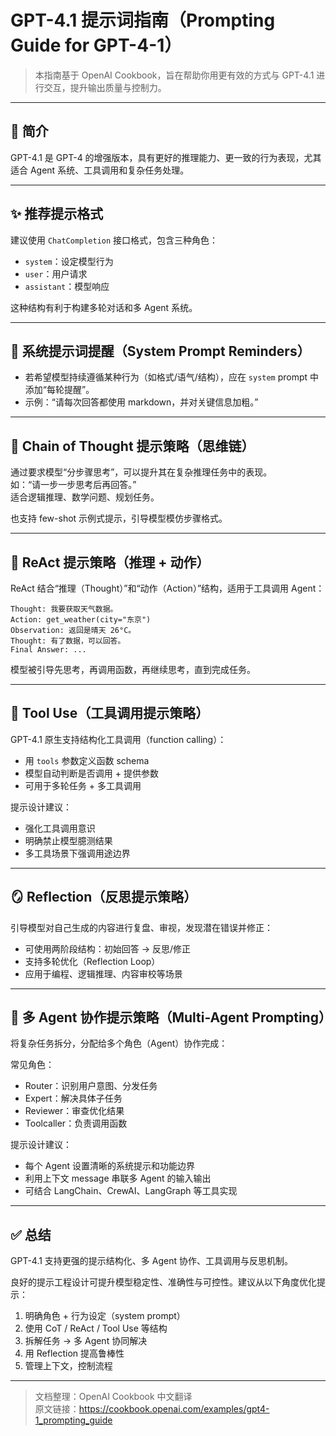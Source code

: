 
# GPT-4.1 提示词指南（Prompting Guide for GPT-4-1）

> 本指南基于 OpenAI Cookbook，旨在帮助你用更有效的方式与 GPT-4.1 进行交互，提升输出质量与控制力。

---

## 🤖 简介

GPT-4.1 是 GPT-4 的增强版本，具有更好的推理能力、更一致的行为表现，尤其适合 Agent 系统、工具调用和复杂任务处理。

---

## ✨ 推荐提示格式

建议使用 `ChatCompletion` 接口格式，包含三种角色：

- `system`：设定模型行为
- `user`：用户请求
- `assistant`：模型响应

这种结构有利于构建多轮对话和多 Agent 系统。

---

## 🧾 系统提示词提醒（System Prompt Reminders）

- 若希望模型持续遵循某种行为（如格式/语气/结构），应在 `system` prompt 中添加“每轮提醒”。
- 示例：“请每次回答都使用 markdown，并对关键信息加粗。”

---

## 🔗 Chain of Thought 提示策略（思维链）

通过要求模型“分步骤思考”，可以提升其在复杂推理任务中的表现。  
如：“请一步一步思考后再回答。”  
适合逻辑推理、数学问题、规划任务。

也支持 few-shot 示例式提示，引导模型模仿步骤格式。

---

## 🔁 ReAct 提示策略（推理 + 动作）

ReAct 结合“推理（Thought）”和“动作（Action）”结构，适用于工具调用 Agent：

```
Thought: 我要获取天气数据。
Action: get_weather(city="东京")
Observation: 返回是晴天 26°C。
Thought: 有了数据，可以回答。
Final Answer: ...
```

模型被引导先思考，再调用函数，再继续思考，直到完成任务。

---

## 🧰 Tool Use（工具调用提示策略）

GPT-4.1 原生支持结构化工具调用（function calling）：

- 用 `tools` 参数定义函数 schema
- 模型自动判断是否调用 + 提供参数
- 可用于多轮任务 + 多工具调用

提示设计建议：
- 强化工具调用意识
- 明确禁止模型臆测结果
- 多工具场景下强调用途边界

---

## 🪞 Reflection（反思提示策略）

引导模型对自己生成的内容进行复盘、审视，发现潜在错误并修正：

- 可使用两阶段结构：初始回答 → 反思/修正
- 支持多轮优化（Reflection Loop）
- 应用于编程、逻辑推理、内容审校等场景

---

## 👥 多 Agent 协作提示策略（Multi-Agent Prompting）

将复杂任务拆分，分配给多个角色（Agent）协作完成：

常见角色：
- Router：识别用户意图、分发任务
- Expert：解决具体子任务
- Reviewer：审查优化结果
- Toolcaller：负责调用函数

提示设计建议：
- 每个 Agent 设置清晰的系统提示和功能边界
- 利用上下文 message 串联多 Agent 的输入输出
- 可结合 LangChain、CrewAI、LangGraph 等工具实现

---

## ✅ 总结

GPT-4.1 支持更强的提示结构化、多 Agent 协作、工具调用与反思机制。

良好的提示工程设计可提升模型稳定性、准确性与可控性。建议从以下角度优化提示：

1. 明确角色 + 行为设定（system prompt）
2. 使用 CoT / ReAct / Tool Use 等结构
3. 拆解任务 → 多 Agent 协同解决
4. 用 Reflection 提高鲁棒性
5. 管理上下文，控制流程

---

> 文档整理：OpenAI Cookbook 中文翻译  
> 原文链接：https://cookbook.openai.com/examples/gpt4-1_prompting_guide
